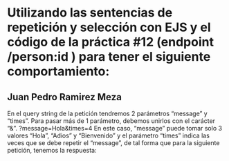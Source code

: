 # Utilizando las sentencias de repetición y selección con EJS y el código de la práctica #12 (endpoint /person:id ) para tener el siguiente comportamiento:

## Juan Pedro Ramirez Meza

En el query string de la petición tendremos 2 parámetros “message” y “times”. Para pasar más de 1 parámetro, debemos unirlos con el carácter “&”.
?message=Hola&times=4
En este caso, “message” puede tomar solo 3 valores “Hola”, “Adios” y “Bienvenido” y el parámetro “times” indica las veces que se debe repetir el “message”, de tal forma que para la siguiente petición, tenemos la respuesta:
